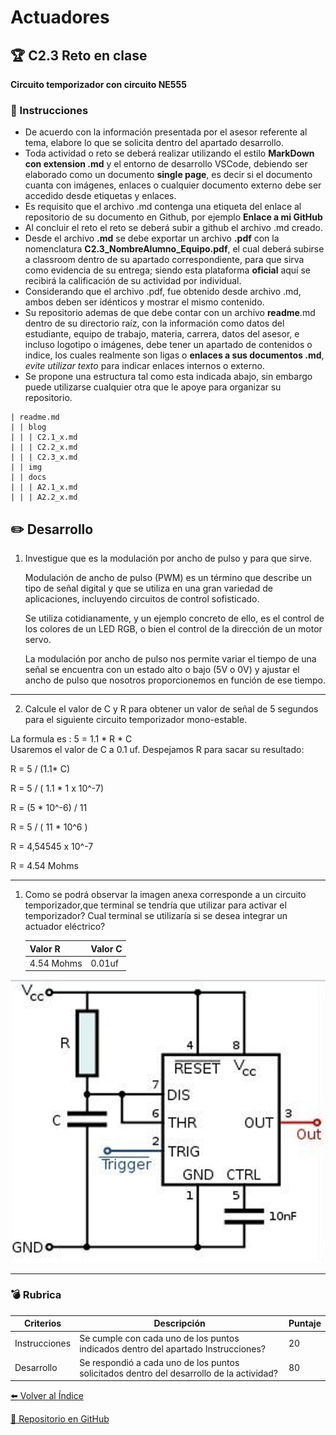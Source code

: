 # Actuadores

## :trophy: C2.3 Reto en clase

**Circuito temporizador con circuito NE555**

### :blue_book: Instrucciones

- De acuerdo con la información presentada por el asesor referente al tema, elabore lo que se solicita dentro del apartado desarrollo.
- Toda actividad o reto se deberá realizar utilizando el estilo **MarkDown con extension .md** y el entorno de desarrollo VSCode, debiendo ser elaborado como un documento **single page**, es decir si el documento cuanta con imágenes, enlaces o cualquier documento externo debe ser accedido desde etiquetas y enlaces.
- Es requisito que el archivo .md contenga una etiqueta del enlace al repositorio de su documento en Github, por ejemplo **Enlace a mi GitHub**
- Al concluir el reto el reto se deberá subir a github el archivo .md creado.
- Desde el archivo **.md** se debe exportar un archivo **.pdf** con la nomenclatura **C2.3_NombreAlumno_Equipo.pdf**, el cual deberá subirse a classroom dentro de su apartado correspondiente, para que sirva como evidencia de su entrega; siendo esta plataforma **oficial** aquí se recibirá la calificación de su actividad por individual.
- Considerando que el archivo .pdf, fue obtenido desde archivo .md, ambos deben ser idénticos y mostrar el mismo contenido.
- Su repositorio ademas de que debe contar con un archivo **readme**.md dentro de su directorio raíz, con la información como datos del estudiante, equipo de trabajo, materia, carrera, datos del asesor, e incluso logotipo o imágenes, debe tener un apartado de contenidos o indice, los cuales realmente son ligas o **enlaces a sus documentos .md**, _evite utilizar texto_ para indicar enlaces internos o externo.
- Se propone una estructura tal como esta indicada abajo, sin embargo puede utilizarse cualquier otra que le apoye para organizar su repositorio.  
``` 
| readme.md
| | blog
| | | C2.1_x.md
| | | C2.2_x.md
| | | C2.3_x.md
| | img
| | docs
| | | A2.1_x.md
| | | A2.2_x.md
```

## :pencil2: Desarrollo

1. Investigue que es la modulación por ancho de pulso y para que sirve.
   
   Modulación de ancho de pulso (PWM) es un término que describe un tipo de señal digital y que se utiliza en una gran variedad de aplicaciones, incluyendo circuitos de control sofisticado.

   Se utiliza cotidianamente, y un ejemplo concreto de ello, es el control de los colores de un LED RGB, o bien el control de la dirección de un motor servo.

   La modulación por ancho de pulso nos permite variar el tiempo de una señal se encuentra con un estado alto o bajo (5V o 0V) y ajustar el ancho de pulso que nosotros proporcionemos en función de ese tiempo.

---

2. Calcule el valor de C y R para obtener un valor de señal de 5 segundos para el siguiente circuito temporizador mono-estable.
   
La formula es : 5 = 1.1 * R * C   
Usaremos el valor de C a 0.1 uf.  Despejamos R para sacar su resultado:

  R = 5 / (1.1* C)

  R = 5 / ( 1.1 * 1 x 10^-7)

  R = (5 * 10^-6) / 11

  R = 5 / ( 11 * 10^6 )

  R = 4,54545 x 10^-7

  R = 4.54 Mohms

---

1. Como se podrá observar la imagen anexa corresponde a un circuito temporizador,que terminal se tendría que utilizar para activar el temporizador? Cual terminal se utilizaría si se desea integrar un actuador eléctrico?

   Valor R | Valor C |
    ---------|----------|
    4.54 Mohms| 0.01uf |

![Circuito Temporisador](../img/C2.x_CircuitoTemporizadorNE555.png)

---

### :bomb: Rubrica

| Criterios     | Descripción                                                                                  | Puntaje |
| ------------- | -------------------------------------------------------------------------------------------- | ------- |
| Instrucciones | Se cumple con cada uno de los puntos indicados dentro del apartado Instrucciones?            | 20 |
| Desarrollo    | Se respondió a cada uno de los puntos solicitados dentro del desarrollo de la actividad?     | 80      |

[:arrow_left: Volver al Índice](../README.md)

[:bookmark_tabs: Repositorio en GitHub](https://github.com/CarolinaDominguez18/SistemasProgramables)